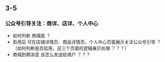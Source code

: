 ## 3-5
### 公众号引导关注：商详、店详、个人中心
- 如何判断 商城版 ？
- 启用后 可在店铺详情页、商品详情页、个人中心页面展示关注公众号引导 ？（如何判断是否启用，这三个页面的逻辑展示处理 ？？？）
- 商城到期消息  该怎么发送给用户 ？？？